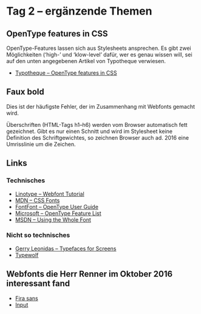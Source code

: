 # Tag 2 – ergänzende Themen

## OpenType features in CSS

OpenType-Features lassen sich aus Stylesheets ansprechen. Es gibt zwei Möglichkeiten (‘high-’ und ‘klow-level’ dafür, wer es genau wissen will, sei auf den unten angegebenen Artikel von Typotheque verwiesen.

* [Typotheque – OpenType features in CSS](https://www.typotheque.com/articles/opentype_features_in_css)

## Faux bold

Dies ist der häufigste Fehler, der im Zusammenhang mit Webfonts gemacht wird.

Überschriften (HTML-Tags h1–h6) werden vom Browser automatisch fett gezeichnet. Gibt es nur einen Schnitt und wird im Stylesheet keine Definition des Schriftgewichtes, so zeichnen Browser auch ad. 2016 eine Umrisslinie um die Zeichen.

## Links

### Technisches

* [Linotype – Webfont Tutorial](https://www.linotype.com/de/7027/webfonts-tutorial.html)
* [MDN – CSS Fonts](https://developer.mozilla.org/en-US/docs/Web/CSS/CSS_Fonts)
* [FontFont – OpenType User Guide](https://www.fontfont.com/staticcontent/downloads/FF_OT_User_Guide.pdf)
* [Microsoft – OpenType Feature List](https://www.microsoft.com/typography/otspec/featurelist.htm)
* [MSDN – Using the Whole Font](https://blogs.msdn.microsoft.com/ie/2012/01/09/css-corner-using-the-whole-font/)

### Nicht so technisches

* [Gerry Leonidas – Typefaces for Screens](https://vimeo.com/108336615)
* [Typewolf](http://typewolf.com)

## Webfonts die Herr Renner im Oktober 2016 interessant fand

* [Fira sans](https://mozilla.github.io/Fira/)
* [Input](http://input.fontbureau.com/info/)

